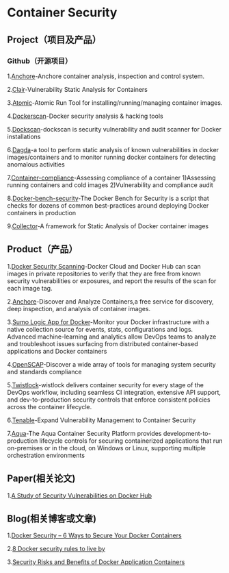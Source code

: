 # Container Security
## Project（项目及产品）
### Github（开源项目）
1.[Anchore][1]-Anchore container analysis, inspection and control system. 

2.[Clair][2]-Vulnerability Static Analysis for Containers 

3.[Atomic][3]-Atomic Run Tool for installing/running/managing container images. 

4.[Dockerscan][4]-Docker security analysis & hacking tools 

5.[Dockscan][5]-dockscan is security vulnerability and audit scanner for Docker installations 

6.[Dagda][6]-a tool to perform static analysis of known vulnerabilities in docker images/containers and to monitor running docker containers for detecting anomalous activities 

7.[Container-compliance][7]-Assessing compliance of a container 
1)Assessing running containers and cold images
2)Vulnerability and compliance audit

8.[Docker-bench-security][8]-The Docker Bench for Security is a script that checks for dozens of common best-practices around deploying Docker containers in production

9.[Collector][9]-A framework for Static Analysis of Docker container images 


## Product（产品）
1.[Docker Security Scanning][10]-Docker Cloud and Docker Hub can scan images in private repositories to verify that they are free from known security vulnerabilities or exposures, and report the results of the scan for each image tag.

2.[Anchore][11]-Discover and Analyze Containers,a free service for discovery, deep inspection, and analysis of container images.

3.[Sumo Logic App for Docker][12]-Monitor your Docker infrastructure with a native collection source for events, stats, configurations and logs. Advanced machine-learning and analytics allow DevOps teams to analyze and troubleshoot issues surfacing from distributed container-based applications and Docker containers

4.[OpenSCAP][13]-Discover a wide array of tools for managing system security and standards compliance

5.[Twistlock][14]-wistlock delivers container security for every stage of the DevOps workflow, including seamless CI integration, extensive API support, and dev-to-production security controls that enforce consistent policies across the container lifecycle.

6.[Tenable][15]-Expand Vulnerability Management to Container Security

7.[Aqua][16]-The Aqua Container Security Platform provides development-to-production lifecycle controls for securing containerized applications that run on-premises or in the cloud, on Windows or Linux, supporting multiple orchestration environments
## Paper(相关论文)
1.[A Study of Security Vulnerabilities on Docker Hub][17]


## Blog(相关博客或文章)
1.[Docker Security – 6 Ways to Secure Your Docker Containers][18]

2.[8 Docker security rules to live by][19]

3.[Security Risks and Benefits of Docker Application Containers][20]


  [1]: https://github.com/anchore/anchore
  [2]: https://github.com/coreos/clair
  [3]: https://github.com/projectatomic/atomic
  [4]: https://github.com/cr0hn/dockerscan
  [5]: https://github.com/kost/dockscan
  [6]: https://github.com/eliasgranderubio/dagda
  [7]: https://github.com/OpenSCAP/container-compliance
  [8]: https://github.com/docker/docker-bench-security
  [9]: https://github.com/banyanops/collector
  [10]: https://docs.docker.com/docker-cloud/builds/image-scan/
  [11]: https://anchore.io
  [12]: https://www.sumologic.com/application/docker/
  [13]: https://www.open-scap.org/
  [14]: https://www.twistlock.com/
  [15]: https://www.tenable.com/products/tenable-io/container-security?utm_source=google&utm_medium=cpc&utm_term=container%20security&utm_content=188477666387&utm_campaign=emea-en-vulnerabilitymanagement&utm_promoter=tenable
  [16]: https://www.aquasec.com/
  [17]: https://blog.acolyer.org/2017/04/03/a-study-of-security-vulnerabilities-on-docker-hub/
  [18]: https://www.sumologic.com/blog/security/securing-docker-containers/
  [19]: http://www.infoworld.com/article/3154711/security/8-docker-security-rules-to-live-by.html
  [20]: https://zeltser.com/security-risks-and-benefits-of-docker-application/
